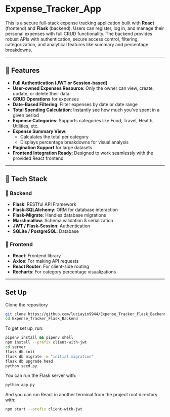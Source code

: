 # Expense_Tracker_App

This is a secure full-stack expense tracking application built with **React** (frontend) and **Flask** (backend). Users can register, log in, and manage their personal expenses with full CRUD functionality. The backend provides robust APIs with authentication, secure access control, filtering, categorization, and analytical features like summary and percentage breakdowns.

---


## 🔐 Features

- **Full Authentication (JWT or Session-based)**
- **User-owned Expenses Resource**: Only the owner can view, create, update, or delete their data
- **CRUD Operations** for expenses
- **Date-Based Filtering**: Filter expenses by date or date range
- **Total Spending Calculation**: Instantly see how much you’ve spent in a given period
- **Expense Categories**: Supports categories like Food, Travel, Health, Utilities, etc.
- **Expense Summary View**:
  - Calculates the total per category
  - Displays percentage breakdowns for visual analysis
- **Pagination Support** for large datasets
- **Frontend Integration Ready**: Designed to work seamlessly with the provided React frontend

---



## 🧠 Tech Stack

### 🔧 Backend
- **Flask**: RESTful API Framework
- **Flask-SQLAlchemy**: ORM for database interaction
- **Flask-Migrate**: Handles database migrations
- **Marshmallow**: Schema validation & serialization
- **JWT / Flask-Session**: Authentication
- **SQLite / PostgreSQL**: Database

### 🎨 Frontend
- **React**: Frontend library
- **Axios**: For making API requests
- **React Router**: For client-side routing
- **Recharts**: For category percentage visualizations 

---


## Set Up

 Clone the repository
   ```bash
   git clone https://github.com/luciayin9944/Expense_Tracker_Flask_Backend.git
   cd Expense_Tracker_Flask_Backend
  ```


To get set up, run:

```bash
pipenv install && pipenv shell
npm install --prefix client-with-jwt
cd server
flask db init
flask db migrate -m "initial migration"
flask db upgrade head
python seed.py
```

You can run the Flask server with:

```bash
python app.py
```
And you can run React in another terminal from the project root directory with:

```bash
npm start --prefix client-with-jwt
```
